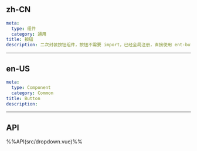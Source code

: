 ## zh-CN
```yaml
meta:
  type: 组件
  category: 通用
title: 按钮
description: 二次封装按钮组件，按钮不需要 import，已经全局注册，直接使用 ent-button 标签即可
```
---
## en-US
```yaml
meta:
  type: Component
  category: Common
title: Button
description: 
```
---


## API

%%API(src/dropdown.vue)%%
